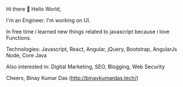 Hi there 👋
Hello World,


I'm an Engineer.
I'm working on UI.

In free time i learned new things related to javascript because i love Functions.

Technologies:
Javascript, React, Angular, jQuery, Bootstrap, AngularJs
Node, Core Java

Also interested in:
Digital Marketing, SEO, Blogging, Web Security

Cheers,
Binay Kumar Das
(http://binaykumardas.tech/)
